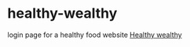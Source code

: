 # healthy-wealthy
login page for a healthy food website
[Healthy wealthy](https://brilliant-unicorn-57f64e.netlify.app)
